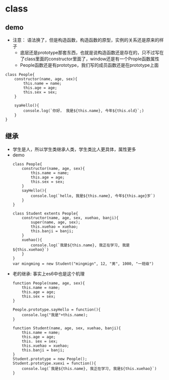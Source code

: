 # class
## demo
* 注意： 语法换了，但是构造函数，构造函数的原型，实例的关系还是原来的样子
    * 底层还是prototype那套东西，也就是说构造函数还是存在的，只不过写在了class里面的constructor里面了，window还是有一个Prople函数属性
    * People函数还是有prototype，我们写的成员函数还是在prototype上面
```
class People{
    constructor(name, age, sex){
        this.name = name;
        this.age = age;
        this.sex = sex;
    }
    
    syaHello(){
        console.log(`你好， 我是${this.name}, 今年${this.old}`;)
    }
}
```
## 继承
* 学生是人，所以学生类继承人类，学生类比人更具体，属性更多
* demo
    ```
    class People{
        constructor(name, age, sex){
            this.name = name;
            this.age = age;
            this.sex = sex;
        }
        sayHello(){
            console.log(`hello, 我是${this.name}, 今年${this.age}岁`)
        }
    }
    
    class Student extents People{
        constructor(name, age, sex, xuehao, banji){
            super(name, age, sex);
            this.xuehao = xuehao;
            this.banji = banji;
        }
        xuehao(){
            console.log(`我是${this.name}, 我正在学习, 我是${this.xuehao}`)
        }
    }
    var mingming = new Student("mingmign", 12, "男", 1000, "一班级")
    ```
* 老的继承: 事实上es6中也是这个机理
    ```
    function People(name, age, sex){
        this.name = name;
        this.age = age;
        this.sex = sex;
    }
    
    People.prototype.sayHello = function(){
        console.log("我是"+this.name);
    }
    
    function Student(name, age, sex, xuehao, banji){
        this.name = name;
        this.age = age;
        this. sex = sex;
        this.xuehao = xuehao;
        this.banji = banji;
    }
    Student.prototype = new People();
    Student.prototype.xuexi = function(){
        console.log(`我是${this.name}, 我正在学习, 我是${this.xuehao}`)
    }
    ```
